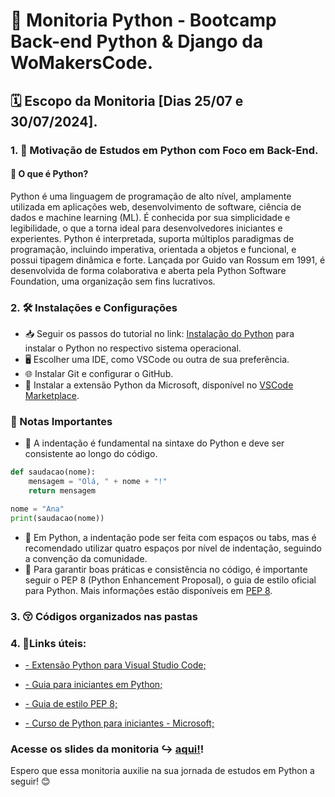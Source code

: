 # 🚀 Monitoria Python - Bootcamp Back-end Python & Django da WoMakersCode.

## 🗓️ Escopo da Monitoria [Dias 25/07 e 30/07/2024].

### 1. 🎯 Motivação de Estudos em Python com Foco em Back-End.

#### 🐍 O que é Python?

Python é uma linguagem de programação de alto nível, amplamente utilizada em aplicações web, desenvolvimento de software, ciência de dados e machine learning (ML). É conhecida por sua simplicidade e legibilidade, o que a torna ideal para desenvolvedores iniciantes e experientes. Python é interpretada, suporta múltiplos paradigmas de programação, incluindo imperativa, orientada a objetos e funcional, e possui tipagem dinâmica e forte. Lançada por Guido van Rossum em 1991, é desenvolvida de forma colaborativa e aberta pela Python Software Foundation, uma organização sem fins lucrativos.

### 2. 🛠️ Instalações e Configurações

- 📥 Seguir os passos do tutorial no link: [Instalação do Python](https://www.python.org/downloads/) para instalar o Python no respectivo sistema operacional.
- 🖥️ Escolher uma IDE, como VSCode ou outra de sua preferência.
- 🌐 Instalar Git e configurar o GitHub.
- 🔌 Instalar a extensão Python da Microsoft, disponível no [VSCode Marketplace](https://marketplace.visualstudio.com/items?itemName=ms-python.python).

### 📌 Notas Importantes

- 🧩 A indentação é fundamental na sintaxe do Python e deve ser consistente ao longo do código.

```python
def saudacao(nome):
    mensagem = "Olá, " + nome + "!"
    return mensagem

nome = "Ana"
print(saudacao(nome))

```
- 🔄 Em Python, a indentação pode ser feita com espaços ou tabs, mas é recomendado utilizar quatro espaços por nível de indentação, seguindo a convenção da comunidade.
- 📏 Para garantir boas práticas e consistência no código, é importante seguir o PEP 8 (Python Enhancement Proposal), o guia de estilo oficial para Python. Mais informações estão disponíveis em [PEP 8](https://peps.python.org/pep-0008/).


### 3. 😚 Códigos organizados nas pastas


### 4. 🦋Links úteis:
- <a href="https://marketplace.visualstudio.com/items?itemName=ms-python.python" target="_blank">- Extensão Python para Visual Studio Code;</a>

- <a href="https://wiki.python.org/moin/BeginnersGuide" target="_blank">- Guia para iniciantes em Python;</a>

- <a href="https://peps.python.org/pep-0008/" target="_blank">- Guia de estilo PEP 8;</a>

- <a href="https://learn.microsoft.com/pt-br/training/paths/beginner-python/" target="_blank">- Curso de Python para iniciantes - Microsoft;</a>



### Acesse os slides da monitoria ↪️ [aqui!](https://docs.google.com/presentation/d/1Fb91BnKHGg0wE55GO3D37wjqbffQ5Hx2BCFDHve5ZZ8/edit?usp=sharing)!

Espero que essa monitoria auxilie na sua jornada de estudos em Python a seguir! 😊